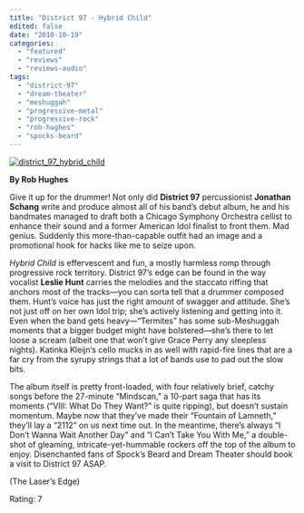 ```yaml
---
title: "District 97 - Hybrid Child"
edited: false
date: "2010-10-19"
categories:
  - "featured"
  - "reviews"
  - "reviews-audio"
tags:
  - "district-97"
  - "dream-theater"
  - "meshuggah"
  - "progressive-metal"
  - "progressive-rock"
  - "rob-hughes"
  - "spocks-beard"
---
```


[![](http://www.hellbound.ca/wp-content/uploads/2010/10/district_97_hybrid_child.jpg "district_97_hybrid_child")](http://www.hellbound.ca/wp-content/uploads/2010/10/district_97_hybrid_child.jpg)

**By Rob Hughes**

Give it up for the drummer! Not only did **District 97** percussionist **Jonathan Schang** write and produce almost all of his band’s debut album, he and his bandmates managed to draft both a Chicago Symphony Orchestra cellist to enhance their sound and a former American Idol finalist to front them. Mad genius. Suddenly this more-than-capable outfit had an image and a promotional hook for hacks like me to seize upon.

_Hybrid Child_ is effervescent and fun, a mostly harmless romp through progressive rock territory. District 97’s edge can be found in the way vocalist **Leslie Hunt** carries the melodies and the staccato riffing that anchors most of the tracks—you can sorta tell that a drummer composed them. Hunt’s voice has just the right amount of swagger and attitude. She’s not just off on her own Idol trip; she’s actively listening and getting into it. Even when the band gets heavy—“Termites” has some sub-Meshuggah moments that a bigger budget might have bolstered—she’s there to let loose a scream (albeit one that won’t give Grace Perry any sleepless nights). Katinka Kleijn‘s cello mucks in as well with rapid-fire lines that are a far cry from the syrupy strings that a lot of bands use to pad out the slow bits.

The album itself is pretty front-loaded, with four relatively brief, catchy songs before the 27-minute “Mindscan,” a 10-part saga that has its moments (“VIII: What Do They Want?” is quite ripping), but doesn’t sustain momentum. Maybe now that they’ve made their “Fountain of Lamneth,” they’ll lay a “2112” on us next time out. In the meantime, there’s always “I Don’t Wanna Wait Another Day” and “I Can’t Take You With Me,” a double-shot of gleaming, intricate-yet-hummable rockers off the top of the album to enjoy. Disenchanted fans of Spock’s Beard and Dream Theater should book a visit to District 97 ASAP.

(The Laser’s Edge)

Rating: 7
